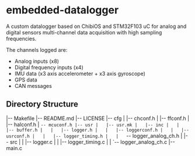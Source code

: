 # embedded-datalogger
A custom datalogger based on ChibiOS and STM32F103 uC for analog and digital sensors multi-channel data acquisition with high sampling frequencies.

The channels logged are:
- Analog inputs (x8)
- Digital frequency inputs (x4)
- IMU data (x3 axis accelerometer + x3 axis gyroscope)
- GPS data
- CAN messages

## Directory Structure
  |-- Makefile
  |-- README.md
  |-- LICENSE
  |-- cfg
  |   |-- chconf.h
  |   |-- ffconf.h
  |   |-- halconf.h
  |   `-- mcuconf.h
  |-- usr
  |   |-- usr.mk
  |   |-- inc
  |   |   |-- buffer.h
  |   |   |-- logger.h
  |   |   |-- loggerconf.h
  |   |   |-- usrconf.h
  |   |   |-- logger_timing.h
  |   |   `-- logger_analog_ch.h
  |   |-- src
  |   |   |-- logger.c
  |   |   |-- logger_timing.c
  |   |   `-- logger_analog_ch.c
  |-- main.c
 
